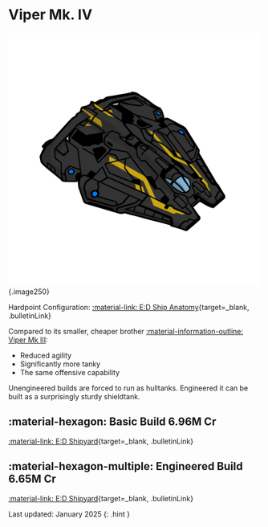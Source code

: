 # Viper Mk. IV
![Ship Image](../assets/icons/viper-mk-iv.svg){.image250}

Hardpoint Configuration: [:material-link: E:D Ship Anatomy](https://siriuscorp.cc/edsa/?s=viper-mk-iv){target=_blank, .bulletinLink}

Compared to its smaller, cheaper brother [:material-information-outline: Viper Mk III](./viper3.md):

* Reduced agility
* Significantly more tanky
* The same offensive capability

Unengineered builds are forced to run as hulltanks. Engineered it can be built as a surprisingly sturdy shieldtank.

## :material-hexagon: Basic Build **6.96M Cr**

[:material-link: E:D Shipyard](https://edsy.org/#/L=IS00000H4C0SC0,Hf500Hf500FBG00FBG00,CEg00CzY00,9on00A7200AMg00AcJ00Aoo00B3_00BJc00Bb600,13q00,7RW0015O0022K0020m0020m0010i0010i0010i00,PvE_0Combat_0_D_0Basic){target=_blank, .bulletinLink}
<!-- [:material-link: Coriolis](){target=_blank, .bulletinLink} -->

## :material-hexagon-multiple: Engineered Build **6.65M Cr**

[:material-link: E:D Shipyard](https://edsy.org/#/L=IS00000H4C0SC0,Hf5G0BM_W0Hf5G0BI_W0KYiG09M_W0KYiG09M_W0,DCYG09L_W0DCYG09L_W0,9p3G05I_W0A72G03I_W0AMgG05I_W0AcJG05J_W0ApG00B3_G03L_W0BK4G05G_W0Bb600,7vL00,7RWG09L_W07gyG054_W07vL007tn0012GG05I_W010iG05I_W01-C001-C00,PvE_0Combat_0_D_0Full_0Engi){target=_blank, .bulletinLink}
<!-- [:material-link: Coriolis](){target=_blank, .bulletinLink} -->

Last updated: January 2025
{: .hint }
